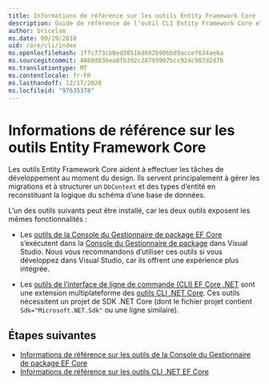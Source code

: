 ```yaml
---
title: Informations de référence sur les outils Entity Framework Core - EF Core
description: Guide de référence de l’outil CLI Entity Framework Core et de la console du gestionnaire de package Visual Studio.
author: bricelam
ms.date: 09/19/2018
uid: core/cli/index
ms.openlocfilehash: 1ffc773cb8ed30516d682b90bbd9accef634ae6a
ms.sourcegitcommit: 4860d036ea0fb392c28799907bcc924c987d2d7b
ms.translationtype: MT
ms.contentlocale: fr-FR
ms.lasthandoff: 12/17/2020
ms.locfileid: "97635378"
---
```

# <a name="entity-framework-core-tools-reference"></a>Informations de référence sur les outils Entity Framework Core

Les outils Entity Framework Core aident à effectuer les tâches de développement au moment du design. Ils servent principalement à gérer les migrations et à structurer un `DbContext` et des types d’entité en reconstituant la logique du schéma d’une base de données.

L’un des outils suivants peut être installé, car les deux outils exposent les mêmes fonctionnalités :

* Les [outils de la Console du Gestionnaire de package EF Core](xref:core/cli/powershell) s’exécutent dans la [Console du Gestionnaire de package](/nuget/tools/package-manager-console) dans Visual Studio. Nous vous recommandons d’utiliser ces outils si vous développez dans Visual Studio, car ils offrent une expérience plus intégrée.

* Les [outils de l’interface de ligne de commande (CLI) EF Core .NET](xref:core/cli/dotnet) sont une extension multiplateforme des [outils CLI .NET Core](/dotnet/core/tools/). Ces outils nécessitent un projet de SDK .NET Core (dont le fichier projet contient `Sdk="Microsoft.NET.Sdk"` ou une ligne similaire).

## <a name="next-steps"></a>Étapes suivantes

* [Informations de référence sur les outils de la Console du Gestionnaire de package EF Core](xref:core/cli/powershell)
* [Informations de référence sur les outils CLI .NET EF Core](xref:core/cli/dotnet)
